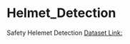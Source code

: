 # Helmet_Detection
Safety Helemet Detection
[Dataset Link:](https://www.kaggle.com/andrewmvd/hard-hat-detection/download)
